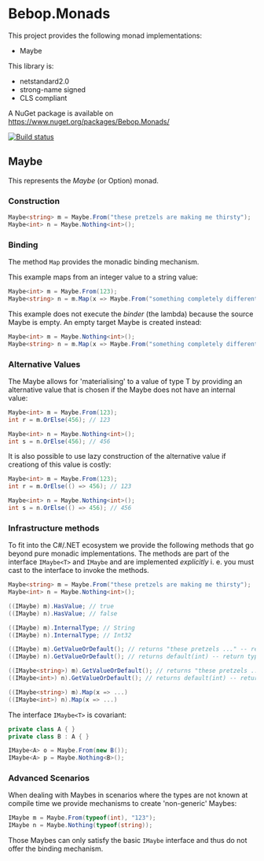 # Bebop.Monads

This project provides the following monad implementations:
* Maybe

This library is:
* netstandard2.0
* strong-name signed
* CLS compliant

A NuGet package is available on https://www.nuget.org/packages/Bebop.Monads/

[![Build status](https://ci.appveyor.com/api/projects/status/5ygm0nc2uggl5adq/branch/master?svg=true)](https://ci.appveyor.com/project/cptjazz/bebop-monads/branch/master)

## Maybe

This represents the _Maybe_ (or Option) monad.

### Construction

```C#
Maybe<string> m = Maybe.From("these pretzels are making me thirsty");
Maybe<int> n = Maybe.Nothing<int>(); 
```

### Binding
The method `Map` provides the monadic binding mechanism.

This example maps from an integer value to a string value:

```C#
Maybe<int> m = Maybe.From(123);
Maybe<string> n = m.Map(x => Maybe.From("something completely different")); // n represents the string
```

This example does not execute the _binder_ (the lambda) because the source Maybe is empty. An empty target Maybe is created instead:

```C#
Maybe<int> m = Maybe.Nothing<int>();
Maybe<string> n = m.Map(x => Maybe.From("something completely different")); // n is Nothing
```

### Alternative Values
The Maybe allows for 'materialising' to a value of type T by providing an alternative value that is chosen if the Maybe does not have an internal value:

```C#
Maybe<int> m = Maybe.From(123);
int r = m.OrElse(456); // 123

Maybe<int> n = Maybe.Nothing<int>();
int s = n.OrElse(456); // 456
```

It is also possible to use lazy construction of the alternative value if creationg of this value is costly:
```C#
Maybe<int> m = Maybe.From(123);
int r = m.OrElse(() => 456); // 123

Maybe<int> n = Maybe.Nothing<int>();
int s = n.OrElse(() => 456); // 456
```

### Infrastructure methods
To fit into the C#/.NET ecosystem we provide the following methods that go beyond pure monadic implementations. 
The methods are part of the interface `IMaybe<T>` and `IMaybe` and are implemented _explicitly_ i. e. you must cast to the interface to invoke the methods.

```C#
Maybe<string> m = Maybe.From("these pretzels are making me thirsty");
Maybe<int> n = Maybe.Nothing<int>(); 

((IMaybe) m).HasValue; // true
((IMaybe) n).HasValue; // false

((IMaybe) m).InternalType; // String
((IMaybe) n).InternalType; // Int32

((IMaybe) m).GetValueOrDefault(); // returns "these pretzels ..." -- return type is Object
((IMaybe) n).GetValueOrDefault(); // returns default(int) -- return type is Object

((IMaybe<string>) m).GetValueOrDefault(); // returns "these pretzels ..." -- return type is T
((IMaybe<int>) n).GetValueOrDefault(); // returns default(int) -- return type is T

((IMaybe<string>) m).Map(x => ...)
((IMaybe<int>) n).Map(x => ...)
```

The interface `IMaybe<T>` is covariant:

```C#
private class A { }
private class B : A { }

IMaybe<A> o = Maybe.From(new B());
IMaybe<A> p = Maybe.Nothing<B>();
```

### Advanced Scenarios
When dealing with Maybes in scenarios where the types are not known at compile time we provide mechanisms to create 'non-generic' Maybes:

```C#
IMaybe m = Maybe.From(typeof(int), "123");
IMaybe n = Maybe.Nothing(typeof(string));
```
Those Maybes can only satisfy the basic `IMaybe` interface and thus do not offer the binding mechanism.
